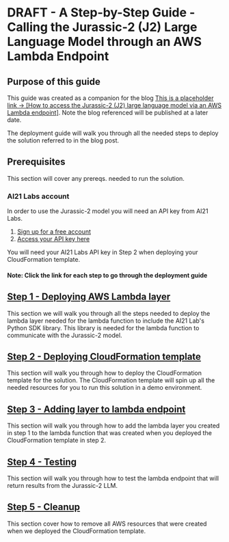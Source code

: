 # DRAFT - A Step-by-Step Guide - Calling the Jurassic-2 (J2) Large Language Model through an AWS Lambda Endpoint

## Purpose of this guide

This guide was created as a companion for the blog [This is a placeholder link -> [How to access the Jurassic-2 (J2) large language model via an AWS Lambda endpoint]](https://aws.amazon.com/blogs/apn/). Note the blog referenced will be published at a later date.

The deployment guide will walk you through all the needed steps to deploy the solution referred to in the blog post.

## Prerequisites

This section will cover any prereqs. needed to run the solution.

### AI21 Labs account

In order to use the Jurassic-2 model you will need an API key from AI21 Labs.

1. [Sign up for a free account](https://www.ai21.com/studio/pricing)
2. [Access your API key here](https://studio.ai21.com/account/api-key)

You will need your AI21 Labs API key in Step 2 when deploying your CloudFormation template.

#### Note: Click the link for each step to go through the deployment guide

## [Step 1 - Deploying AWS Lambda layer](./docs/layer.md)

This section we will walk you through all the steps needed to deploy the lambda layer needed for the lambda function to include the AI21 Lab's Python SDK library. This library is needed for the lambda function to communicate with the Jurassic-2 model.

## [Step 2 - Deploying CloudFormation template](./docs/cfn.md)

This section will walk you through how to deploy the CloudFormation template for the solution. The CloudFormation template will spin up all the needed resources for you to run this solution in a demo environment.

## [Step 3 - Adding layer to lambda endpoint](./docs/adding_layer.md)

This section will walk you through how to add the lambda layer you created in step 1 to the lambda function that was created when you deployed the CloudFormation template in step 2.

## [Step 4 - Testing](./docs/test.md)

This section will walk you through how to test the lambda endpoint that will return results from the Jurassic-2 LLM.

## [Step 5 - Cleanup](./docs/cleanup.md)

This section cover how to remove all AWS resources that were created when we deployed the CloudFormation template.
